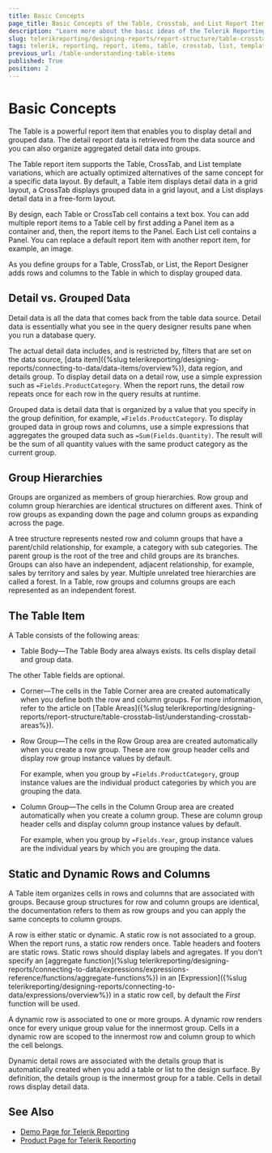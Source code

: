 ```yaml
---
title: Basic Concepts
page_title: Basic Concepts of the Table, Crosstab, and List Report Items
description: "Learn more about the basic ideas of the Telerik Reporting Table report item implementation and understand the detail and group data, group hierarchies, table items, and static and dynamic table rows and columns."
slug: telerikreporting/designing-reports/report-structure/table-crosstab-list/basic-concepts
tags: telerik, reporting, report, items, table, crosstab, list, templates, basic, concepts, detail, group, data, hierarchies, static, dynamic, rows, columns
previous_url: /table-understanding-table-items
published: True
position: 2
---
```


# Basic Concepts

The Table is a powerful report item that enables you to display detail and grouped data. The detail report data is retrieved from the data source and you can also organize aggregated detail data into groups. 

The Table report item supports the Table, CrossTab, and List template variations, which are actually optimized alternatives of the same concept for a specific data layout. By default, a Table item displays detail data in a grid layout, a CrossTab displays grouped data in a grid layout, and a List displays detail data in a free-form layout. 

By design, each Table or CrossTab cell contains a text box. You can add multiple report items to a Table cell by first adding a Panel item as a container and, then, the report items to the Panel. Each List cell contains a Panel. You can replace a default report item with another report item, for example, an image. 

As you define groups for a Table, CrossTab, or List, the Report Designer adds rows and columns to the Table in which to display grouped data. 

## Detail vs. Grouped Data

Detail data is all the data that comes back from the table data source. Detail data is essentially what you see in the query designer results pane when you run a database query. 

The actual detail data includes, and is restricted by, filters that are set on the data source, [data item]({%slug telerikreporting/designing-reports/connecting-to-data/data-items/overview%}), data region, and details group. To display detail data on a detail row, use a simple expression such as `=Fields.ProductCategory`. When the report runs, the detail row repeats once for each row in the query results at runtime. 

Grouped data is detail data that is organized by a value that you specify in the group definition, for example, `=Fields.ProductCategory`. To display grouped data in group rows and columns, use a simple expressions that aggregates the grouped data such as `=Sum(Fields.Quantity)`. The result will be the sum of all quantity values with the same product category as the current group. 

## Group Hierarchies

Groups are organized as members of group hierarchies. Row group and column group hierarchies are identical structures on different axes. Think of row groups as expanding down the page and column groups as expanding across the page. 

A tree structure represents nested row and column groups that have a parent/child relationship, for example, a category with sub categories. The parent group is the root of the tree and child groups are its branches. Groups can also have an independent, adjacent relationship, for example, sales by territory and sales by year. Multiple unrelated tree hierarchies are called a forest. In a Table, row groups and columns groups are each represented as an independent forest. 

## The Table Item

A Table consists of the following areas:

* Table Body&mdash;The Table Body area always exists. Its cells display detail and group data.

The other Table fields are optional. 

* Corner&mdash;The cells in the Table Corner area are created automatically when you define both the row and column groups. For more information, refer to the article on [Table Areas]({%slug telerikreporting/designing-reports/report-structure/table-crosstab-list/understanding-crosstab-areas%}).
* Row Group&mdash;The cells in the Row Group area are created automatically when you create a row group. These are row group header cells and display row group instance values by default. 

	For example, when you group by `=Fields.ProductCategory`, group instance values are the individual product categories by which you are grouping the data. 

* Column Group&mdash;The cells in the Column Group area are created automatically when you create a column group. These are column group header cells and display column group instance values by default. 

	For example, when you group by `=Fields.Year`, group instance values are the individual years by which you are grouping the data.

## Static and Dynamic Rows and Columns

A Table item organizes cells in rows and columns that are associated with groups. Because group structures for row and column groups are identical, the documentation refers to them as row groups and you can apply the same concepts to column groups. 

A row is either static or dynamic. A static row is not associated to a group. When the report runs, a static row renders once. Table headers and footers are static rows. Static rows should display labels and agregates. If you don't specify an [aggregate function](%slug telerikreporting/designing-reports/connecting-to-data/expressions/expressions-reference/functions/aggregate-functions%}) in an [Expression]({%slug telerikreporting/designing-reports/connecting-to-data/expressions/overview%}) in a static row cell, by default the _First_ function will be used.

A dynamic row is associated to one or more groups. A dynamic row renders once for every unique group value for the innermost group. Cells in a dynamic row are scoped to the innermost row and column group to which the cell belongs. 

Dynamic detail rows are associated with the details group that is automatically created when you add a table or list to the design surface. By definition, the details group is the innermost group for a table. Cells in detail rows display detail data.

## See Also 

* [Demo Page for Telerik Reporting](https://demos.telerik.com/reporting) 
* [Product Page for Telerik Reporting](https://www.telerik.com/products/reporting)
